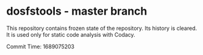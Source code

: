 # dosfstools - master branch

This repository contains frozen state of the repository.
Its history is cleared. It is used only for static code
analysis with Codacy.

Commit Time: 1689075203